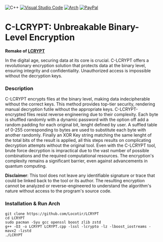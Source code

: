 ![C++](https://img.shields.io/badge/c++-%2300599C.svg?style=for-the-badge&logo=c%2B%2B&logoColor=white) [![Visual Studio Code](https://img.shields.io/badge/Visual%20Studio%20Code-0078d7.svg?style=for-the-badge&logo=visual-studio-code&logoColor=white)](https://code.visualstudio.com) [![Arch](https://img.shields.io/badge/Arch%20Linux-1793D1?logo=arch-linux&logoColor=fff&style=for-the-badge)](https://archlinux.org) [![PayPal](https://img.shields.io/badge/PayPal-00457C?style=for-the-badge&logo=paypal&logoColor=white)](https://www.paypal.me/locotir)
# C-LCRYPT: Unbreakable Binary-Level Encryption
**Remake of [LCRYPT](https://github.com/Locotir/LCRYPT)**

In the digital age, securing data at its core is crucial. C-LCRYPT offers a revolutionary encryption solution that protects data at the binary level, ensuring integrity and confidentiality. Unauthorized access is impossible without the decryption keys.

### Description
C-LCRYPT encrypts files at the binary level, making data indecipherable without the correct keys. This method provides top-tier security, rendering manual decryption futile without the appropriate keys. C-LCRYPT-encrypted files resist reverse engineering due to their complexity. Each byte is shuffled randomly with a dynamic password with the option off add a random padding for each original bit, lenght defined by user. A suffled table of 0-255 corresponding to bytes are used to substitute each byte with another randomly. Finally an XOR Key string matching the same lenght of the total bits of the result is applied, all this steps results on complicating decryption attempts without the original tool. Even with the C-LCRYPT tool, brute force decryption is impractical due to the vast number of possible combinations and the required computational resources. The encryption's complexity remains a significant barrier, even against advancements in quantum computing.

**Disclaimer**: This tool does not leave any identifiable signature or trace that could be linked back to the tool or its author. The resulting encryption cannot be analyzed or reverse-engineered to understand the algorithm's nature without access to the program's source code.

### Installation & Run Arch
```
git clone https://github.com/Locotir/LCRYPT
cd LCRYPT
sudo pacman -Syu gcc openssl boost zlib zstd
g++ -O3 -o LCRYPT LCRYPT.cpp -lssl -lcrypto -lz -lboost_iostreams -mavx2 -lzstd
./LCRYPT
```

